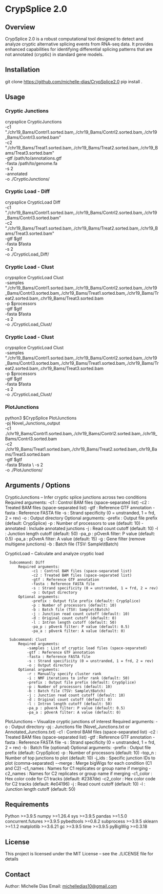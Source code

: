 # CrypSplice 2.0

## Overview
CrypSplice 2.0 is a robust computational tool designed to detect and analyze cryptic alternative splicing events from RNA-seq data. It provides enhanced capabilities for identifying differential splicing patterns that are not annotated (cryptic) in standard gene models.

## Installation
git clone https://github.com/michelle-dias/CrypSplice2.0 
pip install .

## Usage
### Cryptic Junctions 
crypsplice CrypticJunctions \
  -c1 "./chr19_Bams/Contrl1.sorted.bam,./chr19_Bams/Contrl2.sorted.bam,./chr19_Bams/Contrl3.sorted.bam" \
  -c2 "./chr19_Bams/Treat1.sorted.bam,./chr19_Bams/Treat2.sorted.bam,./chr19_Bams/Treat3.sorted.bam" \
  -gtf /path/to/annotations.gtf \
  -fasta /path/to/genome.fa \
  -s 2 \
  -annotated \
  -o ./CrypticJunctions/

### Cryptic Load - Diff
crypsplice CrypticLoad Diff \
  -c1 "./chr19_Bams/Contrl1.sorted.bam,./chr19_Bams/Contrl2.sorted.bam,./chr19_Bams/Contrl3.sorted.bam" \
  -c2 "./chr19_Bams/Treat1.sorted.bam,./chr19_Bams/Treat2.sorted.bam,./chr19_Bams/Treat3.sorted.bam" \
  -gtf $gtf \
  -fasta $fasta \
  -s 2 \
  -o ./CrypticLoad_Diff/


### Cryptic Load - Clust
crypsplice CrypticLoad Clust \
  -samples "./chr19_Bams/Contrl1.sorted.bam,./chr19_Bams/Contrl2.sorted.bam,./chr19_Bams/Contrl3.sorted.bam,./chr19_Bams/Treat1.sorted.bam,./chr19_Bams/Treat2.sorted.bam,.chr19_Bams/Treat3.sorted.bam \
  -p $processors \
  -gtf $gtf \
  -fasta $fasta \
  -s 2 \
  -o ./CrypticLoad_Clust/ 


### Cryptic Load - Clust
crypsplice CrypticLoad Clust \
  -samples "./chr19_Bams/Contrl1.sorted.bam,./chr19_Bams/Contrl2.sorted.bam,./chr19_Bams/Contrl3.sorted.bam,./chr19_Bams/Treat1.sorted.bam,./chr19_Bams/Treat2.sorted.bam,.chr19_Bams/Treat3.sorted.bam \
  -p $processors \
  -gtf $gtf \
  -fasta $fasta \
  -s 2 \
  -o ./CrypticLoad_Clust/ 


### PlotJunctions
python3 $CrypSplice PlotJunctions \
    -pj Novel_Junctions_output \
    -c1 ./chr19_Bams/Contrl1.sorted.bam,./chr19_Bams/Contrl2.sorted.bam,./chr19_Bams/Contrl3.sorted.bam \
    -c2 ./chr19_Bams/Treat1.sorted.bam,./chr19_Bams/Treat2.sorted.bam,.chr19_Bams/Treat3.sorted.bam \
    -gtf $gtf \
    -fasta $fasta \ 
    -s 2 \
    -o ./PlotJunctions/


## Arguments / Options
CrypticJunctions – Infer cryptic splice junctions across two conditions
    Required arguments:
          -c1 : Control BAM files (space-separated list)
          -c2 : Treated BAM files (space-separated list)
          -gtf : Reference GTF annotation
          -fasta : Reference FASTA file
          -s : Strand specificity (0 = unstranded, 1 = frd, 2 = rev)
          -o : Output directory
    Optional arguments:
          -prefix : Output file prefix (default: CrypSplice)
          -p : Number of processors to use (default: 10)
          -annotated : Include annotated junctions
          -j : Read count cutoff (default: 10)
          -l : Junction length cutoff (default: 50)
          -pa_p : pOverA filter: P value (default: 0.5)
          -pa_a : pOverA filter: A value (default: 15)
          -g : Gene filter (remove multigene junctions)
          -b : Batch file (TSV: Sample\tBatch)

CrypticLoad – Calculate and analyze cryptic load

      Subcommand: Diff
          Required arguments:
                -c1 : Control BAM files (space-separated list)
                -c2 : Treated BAM files (space-separated list)
                -gtf : Reference GTF annotation
                -fasta : Reference FASTA file
                -s : Strand specificity (0 = unstranded, 1 = frd, 2 = rev)
                -o : Output directory
          Optional arguments:
                -prefix : Output file prefix (default: CrypSplice)
                -p : Number of processors (default: 10)
                -b : Batch file (TSV: Sample\tBatch)
                -j : Junction read count cutoff (default: 10)
                -d : Original count cutoff (default: 0)
                -l : Intron length cutoff (default: 50)
                -pa_p : pOverA filter: P value (default: 0.5)
                -pa_a : pOverA filter: A value (default: 0)

      Subcommand: Clust
          Required arguments:
              -samples : List of cryptic load files (space-separated)
              -gtf : Reference GTF annotation
              -fasta : Reference FASTA file
              -s : Strand specificity (0 = unstranded, 1 = frd, 2 = rev)
              -o : Output directory
          Optional arguments:
              -r : Manually specify cluster rank
              -i : NMF iterations to infer rank (default: 50)
              -prefix : Output file prefix (default: CrypSplice)
              -p : Number of processors (default: 10)
              -b : Batch file (TSV: Sample\tBatch)
              -j : Junction read count cutoff (default: 10)
              -d : Original count cutoff (default: 0)
              -l : Intron length cutoff (default: 50)
              -pa_p : pOverA filter: P value (default: 0.5)
              -pa_a : pOverA filter: A value (default: 0)


PlotJunctions – Visualize cryptic junctions of interest 
      Required arguments:
          -o : Output directory
          -pj : Junctions file (Novel_Junctions.txt or Annotated_Junctions.txt)
          -c1 : Control BAM files (space-separated list)
          -c2 : Treated BAM files (space-separated list)
          -gtf : Reference GTF annotation
          -fasta : Reference FASTA file
          -s : Strand specificity (0 = unstranded, 1 = frd, 2 = rev)
          -b : Batch file (optional)
      Optional arguments:
          -prefix : Output file prefix (default: CrypSplice)
          -p : Number of processors (default: 10)
          -top_n : Number of top junctions to plot (default: 10)
          -j_ids : Specific junction IDs to plot (comma-separated)
          --merge : Merge bigWigs for each condition (C1 and C2)
          -c1_names : Names for C1 replicates or group name if merging
          -c2_names : Names for C2 replicates or group name if merging
          -c1_color : Hex color code for C1 tracks (default: #2387de)
          -c2_color : Hex color code for C2 tracks (default: #e04196)
          -j : Read count cutoff (default: 10)
          -l : Junction length cutoff (default: 50)


## Requirements
Python >=3.9.5
numpy >=1.26.4
sys >=3.9.5
pandas >=1.5.0
concurrent.futures >=3.9.5
pybedtools >=0.8.2
subprocess >=3.9.5
sklearn >=1.1.2
matplotlib >=3.6.21
gc >=3.9.5
time >=3.9.5
pyBigWig >=0.3.18




## License
This project is licensed under the MIT License – see the ./LICENSE file for details 


## Contact
Author: Michelle Dias
Email: michelledias10@gmail.com